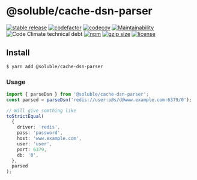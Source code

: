 # @soluble/cache-dsn-parser

[![stable release](https://img.shields.io/npm/v/@soluble/cache-ioredis.svg)](https://npm.im/@soluble/cache-ioredis)
[![codefactor](https://www.codefactor.io/repository/github/soluble-io/cache-interop/badge)](https://www.codefactor.io/repository/github/soluble-io/cache-interop)
[![codecov](https://codecov.io/gh/soluble-io/cache-interop/branch/main/graph/badge.svg?flag=cacheDsnParser)](https://codecov.io/gh/soluble-io/cache-interop)
[![Maintainability](https://api.codeclimate.com/v1/badges/115e70b4ecf997e2185c/maintainability)](https://codeclimate.com/github/soluble-io/cache-interop/maintainability)
![Code Climate technical debt](https://img.shields.io/codeclimate/tech-debt/soluble-io/cache-interop)
[![npm](https://img.shields.io/npm/dt/@soluble/cache-ioredis)](https://www.npmjs.com/package/@soluble/cache-ioredis)
[![gzip size](https://badgen.net/bundlephobia/minzip/@soluble/cache-ioredis)](https://bundlephobia.com/result?p=@soluble/cache-ioredis)
[![license](https://img.shields.io/npm/l/@soluble/cache-ioredis)](https://github.com/soluble-io/cache-interop/blob/main/LICENSE)

## Install

```bash
$ yarn add @soluble/cache-dsn-parser
```

### Usage

```typescript
import { parseDsn } from '@soluble/cache-dsn-parser';
const parsed = parseDsn('redis://user:p@s/d@www.example.com:6379/0');

// Will give somthing like
toStrictEqual(
  {
    driver: 'redis',
    pass: 'password',
    host: 'www.example.com',
    user: 'user',
    port: 6379,
    db: '0',
  },
  parsed
);
```
